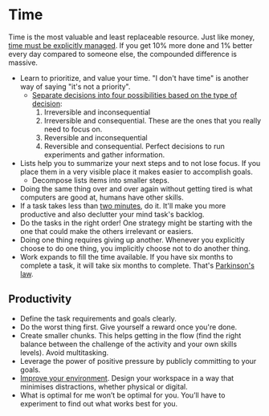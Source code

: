 # Time

Time is the most valuable and least replaceable resource. Just like money, [time must be explicitly managed](https://youtu.be/oTugjssqOT0). If you get 10% more done and 1% better every day compared to someone else, the compounded difference is massive.

* Learn to prioritize, and value your time. "I don't have time" is another way of saying "it's not a priority".
  * [Separate decisions into four possibilities based on the type of decision](https://fs.blog/2018/09/decision-matrix/):
    1. Irreversible and inconsequential
    1. Irreversible and consequential. These are the ones that you really need to focus on.
    1. Reversible and inconsequential
    1. Reversible and consequential. Perfect decisions to run experiments and gather information.
* Lists help you to summarize your next steps and to not lose focus. If you place them in a very visible place it makes easier to accomplish goals.
  * Decompose lists items into smaller steps.
* Doing the same thing over and over again without getting tired is what computers are good at, humans have other skills.
* If a task takes less than [two minutes](https://jamesclear.com/how-to-stop-procrastinating), do it. It'll make you more productive and also declutter your mind task's backlog.
* Do the tasks in the right order! One strategy might be starting with the one that could make the others irrelevant or easiers.
* Doing one thing requires giving up another. Whenever you explicitly choose to do one thing, you implicitly choose not to do another thing.
* Work expands to fill the time available. If you have six months to complete a task, it will take six months to complete. That's [Parkinson's law](https://en.wikipedia.org/wiki/Parkinson%27s_law).

## Productivity

* Define the task requirements and goals clearly.
* Do the worst thing first. Give yourself a reward once you're done.
* Create smaller chunks. This helps getting in the flow (find the right balance between the challenge of the activity and your own skills levels). Avoid multitasking.
* Leverage the power of positive pressure by publicly committing to your goals.
* [Improve your environment](https://nesslabs.com/neuroscience-of-procrastination). Design your workspace in a way that minimises distractions, whether physical or digital.
* What is optimal for me won’t be optimal for you. You’ll have to experiment to find out what works best for you.
